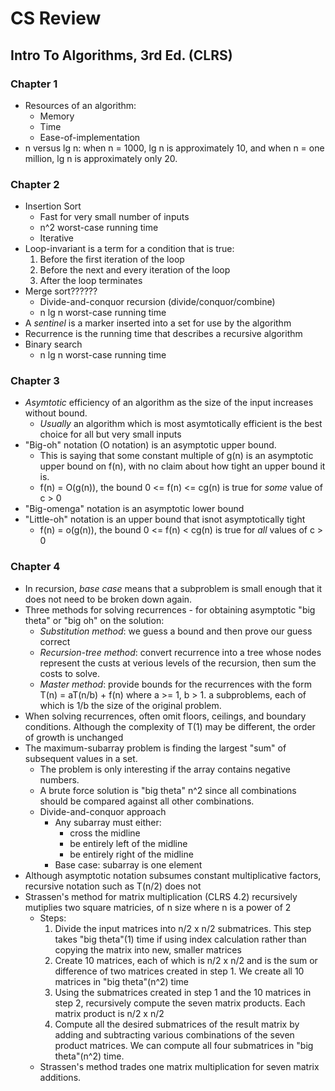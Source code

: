 # CS Review

## Intro To Algorithms, 3rd Ed. (CLRS)

### Chapter 1
* Resources of an algorithm:
  * Memory
  * Time
  * Ease-of-implementation
* n versus lg n: when n = 1000, lg n is approximately 10, and when n = one million, lg n is approximately only 20.
### Chapter 2
* Insertion Sort
  * Fast for very small number of inputs
  * n^2 worst-case running time
  * Iterative
* Loop-invariant is a term for a condition that is true:
  1. Before the first iteration of the loop
  1. Before the next and every iteration of the loop
  1. After the loop terminates
* Merge sort??????
  * Divide-and-conquor recursion (divide/conquor/combine)
  * n lg n worst-case running time
* A *sentinel* is a marker inserted into a set for use by the algorithm
* Recurrence is the running time that describes a recursive algorithm
* Binary search
  * n lg n worst-case running time
### Chapter 3
* *Asymtotic* efficiency of an algorithm as the size of the input increases without bound.
  * *Usually* an algorithm which is most asymtotically efficient is the best choice for all but very small inputs
* "Big-oh" notation (O notation) is an asymptotic upper bound.
  * This is saying that some constant multiple of g(n) is an asymptotic upper bound on f(n), with no claim about how tight an upper bound it is.
  * f(n) = O(g(n)), the bound 0 <= f(n) <= cg(n) is true for *some* value of c > 0
* "Big-omenga" notation is an asymptotic lower bound
* "Little-oh" notation is an upper bound that isnot asymptotically tight
  * f(n) = o(g(n)), the bound 0 <= f(n) < cg(n) is true for *all* values of c > 0
### Chapter 4
* In recursion, *base case* means that a subproblem is small enough that it does not need to be broken down again.
* Three methods for solving recurrences - for obtaining asymptotic "big theta" or "big oh" on the solution:
  * *Substitution method*: we guess a bound and then prove our guess correct
  * *Recursion-tree method*: convert recurrence into a tree whose nodes represent the custs at verious levels of the recursion, then sum the costs to solve.
  * *Master method*: provide bounds for the recurrences with the form T(n) = aT(n/b) + f(n) where a >= 1, b > 1. a subproblems, each of which is 1/b the size of the original problem.
* When solving recurrences, often omit floors, ceilings, and boundary conditions. Although the complexity of T(1) may be different, the order of growth is unchanged
* The maximum-subarray problem is finding the largest "sum" of subsequent values in a set.
  * The problem is only interesting if the array contains negative numbers.
  * A brute force solution is "big theta" n^2 since all combinations should be compared against all other combinations.
  * Divide-and-conquor approach
    * Any subarray must either:
      * cross the midline
      * be entirely left of the midline
      * be entirely right of the midline
    * Base case: subarray is one element
* Although asymptotic notation subsumes constant multiplicative factors, recursive notation such as T(n/2) does not
* Strassen's method for matrix multiplication (CLRS 4.2) recursively mutiplies two square matricies, of n size where n is a power of 2
  * Steps:
    1. Divide the input matrices into n/2 x n/2 submatrices. This step takes "big theta"(1) time if using index calculation rather than copying the matrix into new, smaller matrices
    1. Create 10 matrices, each of which is n/2 x n/2 and is the sum or difference of two matrices created in step 1. We create all 10 matrices in "big theta"(n^2) time
    1. Using the submatrices created in step 1 and the 10 matrices in step 2, recursively compute the seven matrix products. Each matrix product is n/2 x n/2
    1. Compute all the desired submatrices of the result matrix by adding and subtracting various combinations of the seven product matrices. We can compute all four submatrices in "big theta"(n^2) time.
  * Strassen's method trades one matrix multiplication for seven matrix additions.